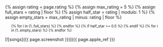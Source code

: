 {% assign rating = page.rating %}
{% assign max_rating = 5 %}
{% assign full_stars = rating | floor %}
{% assign half_star = rating | modulo: 1 %}
{% assign empty_stars = max_rating | minus: rating | floor %}

<ul class="rating" style="font-size:smaller;">
  {% for i in (1..full_stars) %}
    <i class="fa-solid fa-star"></i> 
  {% endfor %}
  {% if half_star >= 0.5 %}
    <i class="far fa-star-half-stroke"></i> 
  {% endif %}
  {% for i in (1..empty_stars) %}
    <i class="far fa-star"></i> 
  {% endfor %}
</ul>

[![songs]({{ page.screenshot }})]({{ page.apple_ref }})

